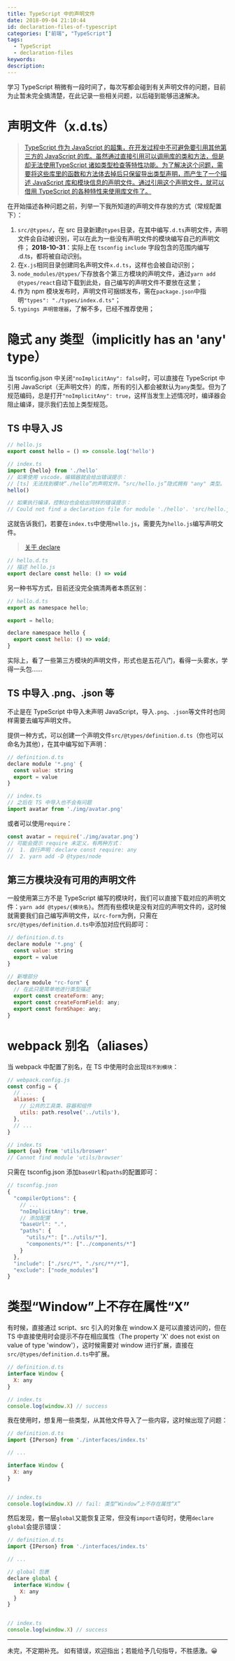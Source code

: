 ```yaml
---
title: TypeScript 中的声明文件
date: 2018-09-04 21:10:44
id: declaration-files-of-typescript
categories: ["前端", "TypeScript"]
tags:
  - TypeScript
  - declaration-files
keywords:
description:
---
```


学习 TypeScript 稍微有一段时间了，每次写都会碰到有关声明文件的问题，目前为止暂未完全搞清楚，在此记录一些相关问题，以后碰到能够迅速解决。

<!-- more -->

# 声明文件（x.d.ts）

> [TypeScript 作为 JavaScript 的超集，在开发过程中不可避免要引用其他第三方的 JavaScript 的库。虽然通过直接引用可以调用库的类和方法，但是却无法使用TypeScript 诸如类型检查等特性功能。为了解决这个问题，需要将这些库里的函数和方法体去掉后只保留导出类型声明，而产生了一个描述 JavaScript 库和模块信息的声明文件。通过引用这个声明文件，就可以借用 TypeScript 的各种特性来使用库文件了。](https://www.cnblogs.com/niklai/p/6095974.html)

在开始描述各种问题之前，列举一下我所知道的声明文件存放的方式（常规配置下）：

1. `src/@types/`，在 src 目录新建`@types`目录，在其中编写`.d.ts`声明文件，声明文件会自动被识别，可以在此为一些没有声明文件的模块编写自己的声明文件；
**2018-10-31**：实际上在 `tsconfig` `include` 字段包含的范围内编写 .d.ts，都将被自动识别。
2. 在`x.js`相同目录创建同名声明文件`x.d.ts`，这样也会被自动识别；
3. `node_modules/@types/`下存放各个第三方模块的声明文件，通过`yarn add @types/react`自动下载到此处，自己编写的声明文件不要放在这里；
4. 作为 npm 模块发布时，声明文件可捆绑发布，需在`package.json`中指明`"types": "./types/index.d.ts"`；
5. `typings 声明管理器`，了解不多，已经不推荐使用；

# 隐式 any 类型（implicitly has an 'any' type）

当 tsconfig.json 中关闭`"noImplicitAny": false`时，可以直接在 TypeScript 中引用 JavaScript（无声明文件）的库，所有的引入都会被默认为`any`类型。但为了规范编码，总是打开`"noImplicitAny": true`，这样当发生上述情况时，编译器会阻止编译，提示我们去加上类型规范。

## TS 中导入 JS

```js
// hello.js
export const hello = () => console.log('hello')

// index.ts
import {hello} from './hello'
// 如果使用 vscode，编辑器就会给出错误提示：
// [ts] 无法找到模块“./hello”的声明文件。“src/hello.js”隐式拥有 "any" 类型。
hello()

// 如果执行编译，控制台也会给出同样的错误提示：
// Could not find a declaration file for module './hello'. 'src/hello.js' implicitly has an 'any' type.
```

这就告诉我们，若要在`index.ts`中使用`hello.js`，需要先为`hello.js`编写声明文件。

> [关于 declare](https://stackoverflow.com/questions/35019987/what-does-declare-do-in-export-declare-class-actions)

```js
// hello.d.ts
// 描述 hello.js
export declare const hello: () => void

```

另一种书写方式，目前还没完全搞清两者本质区别：

```js
// hello.d.ts
export as namespace hello;

export = hello;

declare namespace hello {
  export const hello: () => void;
}
```

实际上，看了一些第三方模块的声明文件，形式也是五花八门，看得一头雾水，学得一头包……

## TS 中导入 .png、.json 等

不止是在 TypeScript 中导入未声明 JavaScript，导入`.png`、`.json`等文件时也同样需要去编写声明文件。

提供一种方式，可以创建一个声明文件`src/@types/definition.d.ts`（你也可以命名为其他），在其中编写如下声明：

```js
// definition.d.ts
declare module '*.png' {
  const value: string
  export = value
}

// index.ts
// 之后在 TS 中导入也不会有问题
import avatar from './img/avatar.png'

```

或者可以使用`require`：

```ts
const avatar = require('./img/avatar.png')
// 可能会提示 require 未定义，有两种方式：
//  1. 自行声明：declare const require: any
//  2. yarn add -D @types/node
```

## 第三方模块没有可用的声明文件

一般使用第三方不是 TypeScript 编写的模块时，我们可以直接下载对应的声明文件：`yarn add @types/{模块名}`。然而有些模块是没有对应的声明文件的，这时候就需要我们自己编写声明文件，以`rc-form`为例，只需在`src/@types/definition.d.ts`中添加对应代码即可：

```js
// definition.d.ts
declare module '*.png' {
  const value: string
  export = value
}

// 新增部分
declare module "rc-form" {
  // 在此只是简单地进行类型描述
  export const createForm: any;
  export const createFormField: any;
  export const formShape: any;
}
```

# webpack 别名（aliases）

当 webpack 中配置了别名，在 TS 中使用时会出现`找不到模块`：

```js
// webpack.config.js
const config = {
  // ...
  aliases: {
    // 公共的工具类、容器和组件
    utils: path.resolve('../utils'),
  },
  // ...
}

// index.ts
import {ua} from 'utils/broswer'
// Cannot find module 'utils/browser'
```

只需在 tsconfig.json 添加`baseUrl`和`paths`的配置即可：

```js
// tsconfig.json
{
  "compilerOptions": {
    // ...
    "noImplicitAny": true,
    // 添加配置
    "baseUrl": ".",
    "paths": {
      "utils/*": ["../utils/*"],
      "components/*": ["../components/*"]
    }
  },
  "include": ["./src/*", "./src/**/*"],
  "exclude": ["node_modules"]
}
```

# 类型“Window”上不存在属性“X”

有时候，直接通过 script、src 引入的对象在 window.X 是可以直接访问的，但在 TS 中直接使用时会提示不存在相应属性（The property 'X' does not exist on value of type 'window'），这时候需要对 window 进行扩展，直接在`src/@types/definition.d.ts`中扩展。

```js
// definition.d.ts
interface Window {
  X: any
}

// index.ts
console.log(window.X) // success
```

我在使用时，想复用一些类型，从其他文件导入了一些内容，这时候出现了问题：

```js
// definition.d.ts
import {IPerson} from './interfaces/index.ts'

// ...

interface Window {
  X: any
}


// index.ts
console.log(window.X) // fail: 类型“Window”上不存在属性“X”
```

然后发现，套一层`global`又能恢复正常，但没有`import`语句时，使用`declare global`会提示错误：

```js
// definition.d.ts
import {IPerson} from './interfaces/index.ts'

// ...

// global 包裹
declare global {
  interface Window {
    X: any
  }
}


// index.ts
console.log(window.X) // success
```

---

未完，不定期补充。
如有错误，欢迎指出；若能给予几句指导，不胜感激。😀
